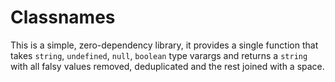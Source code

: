 # Classnames

This is a simple, zero-dependency library, it provides a single function that
takes  `string`, `undefined`, `null`, `boolean` type varargs and returns a `string` with all falsy values removed,
deduplicated and
the rest joined with a space.